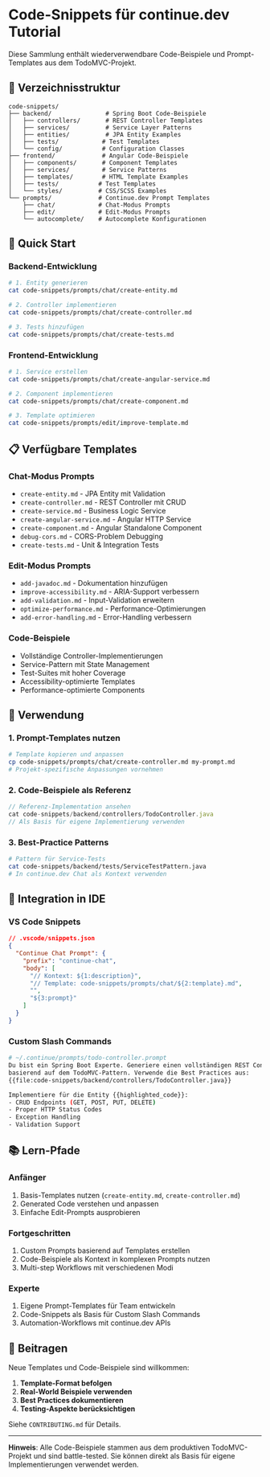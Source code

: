# Code-Snippets für continue.dev Tutorial

Diese Sammlung enthält wiederverwendbare Code-Beispiele und Prompt-Templates aus dem TodoMVC-Projekt.

## 📁 Verzeichnisstruktur

```
code-snippets/
├── backend/               # Spring Boot Code-Beispiele
│   ├── controllers/       # REST Controller Templates
│   ├── services/          # Service Layer Patterns
│   ├── entities/          # JPA Entity Examples
│   ├── tests/            # Test Templates
│   └── config/           # Configuration Classes
├── frontend/             # Angular Code-Beispiele  
│   ├── components/       # Component Templates
│   ├── services/         # Service Patterns
│   ├── templates/        # HTML Template Examples
│   ├── tests/           # Test Templates
│   └── styles/          # CSS/SCSS Examples
└── prompts/             # Continue.dev Prompt Templates
    ├── chat/            # Chat-Modus Prompts
    ├── edit/            # Edit-Modus Prompts
    └── autocomplete/    # Autocomplete Konfigurationen
```

## 🚀 Quick Start

### **Backend-Entwicklung**
```bash
# 1. Entity generieren
cat code-snippets/prompts/chat/create-entity.md

# 2. Controller implementieren  
cat code-snippets/prompts/chat/create-controller.md

# 3. Tests hinzufügen
cat code-snippets/prompts/chat/create-tests.md
```

### **Frontend-Entwicklung**
```bash
# 1. Service erstellen
cat code-snippets/prompts/chat/create-angular-service.md

# 2. Component implementieren
cat code-snippets/prompts/chat/create-component.md

# 3. Template optimieren
cat code-snippets/prompts/edit/improve-template.md
```

## 📋 Verfügbare Templates

### **Chat-Modus Prompts**
- `create-entity.md` - JPA Entity mit Validation
- `create-controller.md` - REST Controller mit CRUD
- `create-service.md` - Business Logic Service
- `create-angular-service.md` - Angular HTTP Service
- `create-component.md` - Angular Standalone Component
- `debug-cors.md` - CORS-Problem Debugging
- `create-tests.md` - Unit & Integration Tests

### **Edit-Modus Prompts**
- `add-javadoc.md` - Dokumentation hinzufügen
- `improve-accessibility.md` - ARIA-Support verbessern
- `add-validation.md` - Input-Validation erweitern
- `optimize-performance.md` - Performance-Optimierungen
- `add-error-handling.md` - Error-Handling verbessern

### **Code-Beispiele**
- Vollständige Controller-Implementierungen
- Service-Pattern mit State Management
- Test-Suites mit hoher Coverage
- Accessibility-optimierte Templates
- Performance-optimierte Components

## 🎯 Verwendung

### **1. Prompt-Templates nutzen**
```bash
# Template kopieren und anpassen
cp code-snippets/prompts/chat/create-controller.md my-prompt.md
# Projekt-spezifische Anpassungen vornehmen
```

### **2. Code-Beispiele als Referenz**
```typescript
// Referenz-Implementation ansehen
cat code-snippets/backend/controllers/TodoController.java
// Als Basis für eigene Implementierung verwenden
```

### **3. Best-Practice Patterns**
```bash
# Pattern für Service-Tests
cat code-snippets/backend/tests/ServiceTestPattern.java
# In continue.dev Chat als Kontext verwenden
```

## 🔧 Integration in IDE

### **VS Code Snippets**
```json
// .vscode/snippets.json
{
  "Continue Chat Prompt": {
    "prefix": "continue-chat",
    "body": [
      "// Kontext: ${1:description}",
      "// Template: code-snippets/prompts/chat/${2:template}.md",
      "",
      "${3:prompt}"
    ]
  }
}
```

### **Custom Slash Commands**
```bash
# ~/.continue/prompts/todo-controller.prompt
Du bist ein Spring Boot Experte. Generiere einen vollständigen REST Controller
basierend auf dem TodoMVC-Pattern. Verwende die Best Practices aus:
{{file:code-snippets/backend/controllers/TodoController.java}}

Implementiere für die Entity {{highlighted_code}}:
- CRUD Endpoints (GET, POST, PUT, DELETE)
- Proper HTTP Status Codes
- Exception Handling
- Validation Support
```

## 📚 Lern-Pfade

### **Anfänger**
1. Basis-Templates nutzen (`create-entity.md`, `create-controller.md`)
2. Generated Code verstehen und anpassen
3. Einfache Edit-Prompts ausprobieren

### **Fortgeschritten**
1. Custom Prompts basierend auf Templates erstellen
2. Code-Beispiele als Kontext in komplexen Prompts nutzen
3. Multi-step Workflows mit verschiedenen Modi

### **Experte**
1. Eigene Prompt-Templates für Team entwickeln
2. Code-Snippets als Basis für Custom Slash Commands
3. Automation-Workflows mit continue.dev APIs

## 🤝 Beitragen

Neue Templates und Code-Beispiele sind willkommen:

1. **Template-Format befolgen**
2. **Real-World Beispiele verwenden**
3. **Best Practices dokumentieren**
4. **Testing-Aspekte berücksichtigen**

Siehe `CONTRIBUTING.md` für Details.

---

**Hinweis**: Alle Code-Beispiele stammen aus dem produktiven TodoMVC-Projekt und sind battle-tested. Sie können direkt als Basis für eigene Implementierungen verwendet werden.